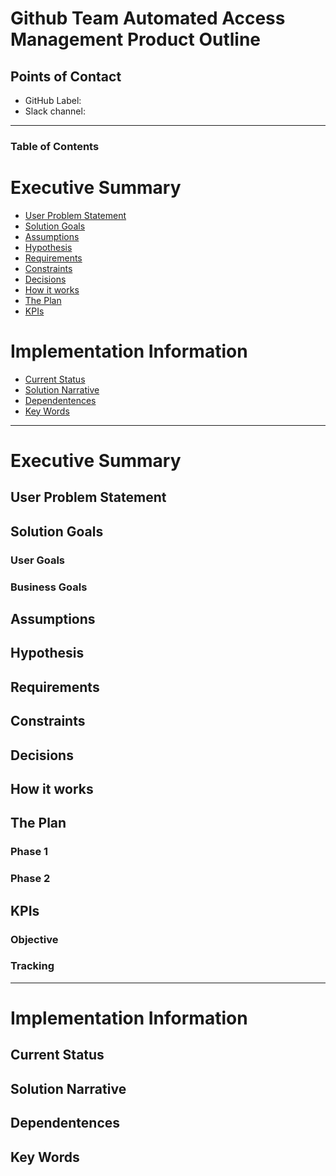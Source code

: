 # Github Team Automated Access Management Product Outline

## Points of Contact
- GitHub Label: 
- Slack channel: 

 
---

### Table of Contents

# Executive Summary 
- [User Problem Statement](#user-problem-statement)
- [Solution Goals](#solution-goals)
- [Assumptions](#assumptions)
- [Hypothesis](#hypothesis)
- [Requirements](#requirements)
- [Constraints](#constraints)
- [Decisions](#decisions)
- [How it works](#how-it-works)
- [The Plan](#the-plan)
- [KPIs](#kpis)

# Implementation Information
- [Current Status](#current-status)
- [Solution Narrative](#solution-narrative)
- [Dependentences](#dependentences)
- [Key Words](#key-words)


---
# Executive Summary

## User Problem Statement


## Solution Goals

### User Goals

### Business Goals

## Assumptions

  
## Hypothesis


## Requirements  


## Constraints

## Decisions


## How it works



## The Plan

### Phase 1 

### Phase 2 


## KPIs
### Objective

### Tracking
---

# Implementation Information

## Current Status

## Solution Narrative


## Dependentences


## Key Words


